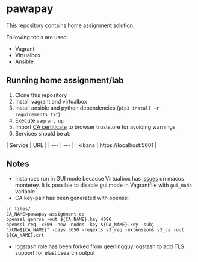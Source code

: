 # pawapay
This repository contains home assignment solution.

Following tools are used:
- Vagrant
- Virtualbox
- Ansible

## Running home assignment/lab
1. Clone this repository
2. Install vagrant and virtualbox
3. Install ansible and python dependencies (`pip3 install -r requirements.txt`)
4. Execute `vagrant up`
4. Import [CA certiticate](/files/ca.crt) to browser truststore for avoiding warnings
5. Services should be at:

| Service | URL |
| --- | --- |
| kibana | https://localhost:5601 |

## Notes
- Instances run in GUI mode because Virtualbox has [issues](https://www.virtualbox.org/ticket/20636) on macos monterey. It is possible to disable gui mode in Vagrantfile with `gui_mode` variable
- CA key-pair has been generated with openssl:
```
cd files/
CA_NAME=pawapay-assignment-ca
openssl genrsa -out ${CA_NAME}.key 4096
openssl req -x509 -new -nodes -key ${CA_NAME}.key -subj "/CN=${CA_NAME}" -days 3650 -reqexts v3_req -extensions v3_ca -out ${CA_NAME}.crt
```
- logstash role has been forked from geerlingguy.logstash to add TLS support for elasticsearch output
